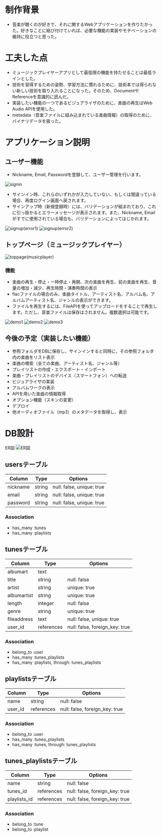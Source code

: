 # 制作背景
- 音楽が聴くのが好きで、それに関するWebアプリケーションを作りたかった。好きなことに結び付けていれば、必要な機能の実装やモチベーションの維持に役立つと思った。

# 工夫した点
- ミュージックプレイヤーアプリとして最低限の機能を持たせることは最低ラインとした。
- 技術を習得するための姿勢、学習方法に慣れるために、技術本では得られない新しい技術を取り入れることになった。そのため、DocumentやReferenceを意識的に読んだ。
- 実装したい機能の一つであるビジュアライザのために、楽曲の再生はWeb Audio APIを使用した。
- metadata（音楽ファイルに組み込まれている楽曲情報）の取得のために、バイナリデータを扱った。

# アプリケーション説明
## ユーザー機能
- Nickname, Email, Passwordを登録して、ユーザー管理を行います。

![signin](/README-figures/signin.png)

- サインイン時、これらのいずれかが入力していない、もしくは間違っている場合、再度ログイン画面へ戻されます。
- サインアップ時（新規登録時）には、バリデーションが組まれており、これに引っ掛かるとエラーメッセージが表示されます。また、Nickname, Emailがすでに使用されている場合も、バリデーションによってはじかれます。

![signup(error1)](/README-figures/signup(error1).png)
![signup(error2)](/README-figures/signup(error2).png)

## トップページ（ミュージックプレイヤー）

![toppage(musicplayer)](/README-figures/toppage(musicplayer).png)

### 機能
- 楽曲の再生・停止・一時停止・再開、次の楽曲を再生、前の楽曲を再生、音量の増加・減少、再生時間・演奏時間の表示
- flacファイルの場合のみ、楽曲タイトル、アーティスト名、アルバム名、アルバムアーティスト名、ジャンルの表示ができます。
- ファイルを再生するには、FileAPIを使ってアップロードをすることで再生します。ただし、音楽ファイルは保存はされません。複数選択は可能です。

![demo1](/README-figures/upload-tune(get-metadata-in-flac).gif)
![demo2](/README-figures/play-tune(component).gif)
![demo3](/README-figures/play-tune(dblclick).gif)


## 今後の予定（実装したい機能）
- 参照フォルダをDBに保存し、サインインすると同時に、その参照フォルダ内の楽曲をリスト表示
- 楽曲の検索（全ての楽曲、アーティスト名、ジャンル等）
- プレイリストの作成・エクスポート・インポート
- 楽曲・プレイリストのデバイス（スマートフォン）への転送
- ビジュアライザの実装
- アルバムワークの表示
- APIを用いた楽曲の情報取得
- オプション機能（スキンの変更）
- デプロイ
- 他オーディオファイル（mp3）のメタデータを取得し、表示


# DB設計

ER図
![ER図](/db/ER--figure.jpg)

## usersテーブル
|Column|Type|Options|
|------|----|-------|
|nickname|string|null: false, unique: true|
|email|string|null: false, unique: true|
|password|string|null: false, unique: true|

### Association
- has_many :tunes
- has_many :playlists

## tunesテーブル
|Column|Type|Options|
|------|----|-------|
|albumart|text||
|title|string|null: false|
|artist|string|unique: true|
|albumartist|string|unique: true|
|length|integer|null: false|
|genre|string|unique: true|
|fileaddress|text|null: false, unique: true|
|user_id|references|null: false, foreign_key: true|

### Association
- belong_to :user
- has_many :tunes_playlists
- has_many :playlists, through: tunes_playlists

## playlistsテーブル
|Column|Type|Options|
|------|----|-------|
|name|string|null: false|
|user_id|references|null: false, foreign_key: true|

### Association
- belong_to :user
- has_many :tunes_playlists
- has_many :tunes, through: tunes_playlists

## tunes_playlistsテーブル
|Column|Type|Options|
|------|----|-------|
|name|string|null: false|
|tunes_id|references|null: false, foreign_key: true|
|playlists_id|references|null: false, foreign_key: true|

### Association
- belong_to :tune
- belong_to :playlist
